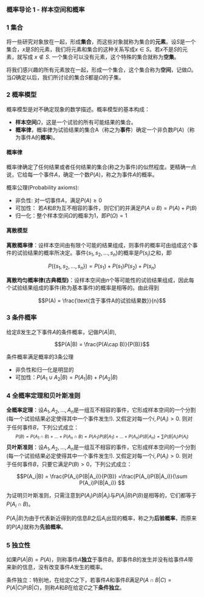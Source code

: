 ### **概率导论 1 - 样本空间和概率**

### 1 集合

将一些研究对象放在一起，形成**集合**，而这些对象就称为集合的**元素**。设$S$是一个集合，$x$是$S$的元素，我们将元素和集合的这种关系写成$x\in S$。若$x$不是$S$的元素，就写成 $x \notin S$. 一个集合可以没有元素，这个特殊的集合就称为**空集**。

将我们感兴趣的所有元素放在一起，形成一个集合，这个集合称为**空间**，记做$\Omega$。当$\Omega$确定以后，我们所讨论的集合$S$都是$\Omega$的子集。

### 2 概率模型

概率模型是对不确定现象的数学描述。概率模型的基本构成：

* **样本空间**$\Omega$，这是一个试验的所有可能结果的集合。
* **概率律**，概率律为试验结果的集合A（称之为**事件**）确定一个非负数$P(A)$（称为事件A的**概率**)。

#### 概率律

概率律确定了任何结果或者任何结果的集合(称之为事件)的似然程度。更精确一点说，它给每一个事件$A$，确定一个数$P(A)$，称之为事件$A$的概率。

概率公理(Probability axioms):

* 非负性: 对一切事件$A$，满足$P(A)\ge 0$
* 可加性： 若$A$和$B$为互不相容的事件，则它们的并满足$P(A \cup B) = P(A)+P(B)$
* 归一化：整个样本空间$\Omega$的概率为1，即$P(\Omega)=1$

#### 离散模型

**离散概率律**：设样本空间由有限个可能的结果组成，则事件的概率可由组成这个事件的试验结果的概率所决定。事件$\{s_1, s_2,...,s_n\}$的概率是$P(s_i)$之和，即

$$P(\{s_1,s_2,...,s_n\}) = P(s_1)+P(s_1)P(s_2)+P(s_n)$$

**离散均匀概率律(古典概型)**：设样本空间由$n$个等可能性的试验结果组成，因此每个试验结果组成的事件(称为基本事件)的概率是相等的。由此得到

$$P(A) = \frac{\text{含于事件A的试验结果数}}{n}$$


### 3  条件概率

给定$B$发生之下事件$A$的条件概率，记做$P(A|B)$,

$$P(A|B) = \frac{P(A\cap B)}{P(B)}$$

条件概率满足概率的3条公理

* 非负性和归一化是明显的
* 可加性：$P(A_1\cup A_2|B) = P(A_1|B) + P(A_2|B)$


### 4 全概率定理和贝叶斯准则

**全概率定理**：设$A_1, A_2,..., A_n$是一组互不相容的事件，它形成样本空间的一个分割(每一个试验结果必定使得其中一个事件发生!). 又假定对每一个$i, P(A_i)>0$. 则对于任何事件$B$，下列公式成立：
<small>
$$P(B) = P(A_1\cap B) + ...+ P(A_n\cap B) = P(A_1)P(B|A_1) + ...+ P(A_n)P(B|A_n)=\sum P(B|A_i)P(A_i) $$
</small>
**贝叶斯准则**：设$A_1, A_2,..., A_n$是一组互不相容的事件，它形成样本空间的一个分割(每一个试验结果必定使得其中一个事件发生!). 又假定对每一个$i, P(A_i)>0$. 则对于任何事件$B$，只要它满足$P(B)>0$，下列公式成立：

$$P(A_i|B) = \frac{P(A_i)P(B|A_i)}{P(B)} =\frac{P(A_i)P(B|A_i)}{\sum P(A_i)P(B|A_i)} $$

为证明贝叶斯准则，只需注意到$P(A_i)P(B|A_i)$与$P(A_i|B)P(B)$是相等的，它们都等于$P(A_i\cap B)$。



$P(A_i|B)$为由于代表新近得到的信息$B$之后$A_i$出现的概率，称之为**后验概率**，而原来的$P(A_i)$就称为**先验概率**。


### 5 独立性

如果$P(A|B)=P(A)$，则称事件$A$**独立**于事件$B$。即事件$B$的发生并没有给事件$A$带来新的信息，没有改变事件$A$发生的概率。

条件独立：特别地，在给定$C$之下，若事件$A$和事件$B$满足$P(A\cap B|C) = P(A|C)P(B|C)$，则称$A$和$B$在给定$C$之下**条件独立**。






